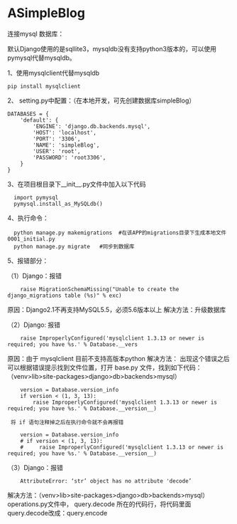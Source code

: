 # ASimpleBlog  

连接mysql 数据库：


默认Django使用的是sqllite3，mysqldb没有支持python3版本的，可以使用pymysql代替mysqldb。

1、使用mysqlclient代替mysqldb
  
    pip install mysqlclient
   
2、 setting.py中配置：（在本地开发，可先创建数据库simpleBlog）

    DATABASES = {
        'default': {
            'ENGINE': 'django.db.backends.mysql',
            'HOST': 'localhost',
            'PORT': '3306',
            'NAME': 'simpleBlog',
            'USER': 'root',
            'PASSWORD': 'root3306',
        }
    }
  
3、在项目根目录下__init__.py文件中加入以下代码

      import pymysql
      pymysql.install_as_MySQLdb()
 
 
4、执行命令：

      python manage.py makemigrations  #在该APP的migrations目录下生成本地文件0001_initial.py 
      python manage.py migrate   #同步到数据库
      
 
5、报错部分：

   （1）Django：报错 
   
        raise MigrationSchemaMissing("Unable to create the django_migrations table (%s)" % exc)
  
  原因：Django2.1不再支持MySQL5.5，必须5.6版本以上
   解决方法：升级数据库
 
 
   （2）Django: 报错  
   
        raise ImproperlyConfigured('mysqlclient 1.3.13 or newer is required; you have %s.' % Database.__vers
   
   原因：由于 mysqlclient 目前不支持高版本python
   解决方法： 出现这个错误之后可以根据错误提示找到文件位置，打开 base.py 文件，找到如下代码： （venv>lib>site-packages>django>db>backends>mysql）
        
        version = Database.version_info
        if version < (1, 3, 13):
            raise ImproperlyConfigured('mysqlclient 1.3.13 or newer is required; you have %s.' % Database.__version__)
     
     将 if 语句注释掉之后在执行命令就不会再报错
     
        version = Database.version_info
        # if version < (1, 3, 13):
        #     raise ImproperlyConfigured('mysqlclient 1.3.13 or newer is required; you have %s.' % Database.__version__)

   
   （3）Django：报错 
   
        AttributeError: ‘str’ object has no attribute 'decode’
   
   解决方法：（venv>lib>site-packages>django>db>backends>mysql） 
        operations.py文件中， query.decode 所在的代码行，将代码里面query.decode改成：query.encode
   
   
   
   

